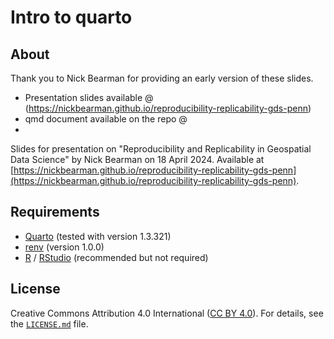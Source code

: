 # Intro to quarto
## About

Thank you to Nick Bearman for providing an early version of these slides.

- Presentation slides available @ (https://nickbearman.github.io/reproducibility-replicability-gds-penn)
- qmd document available on the repo @
- 
Slides for presentation on "Reproducibility and Replicability in Geospatial Data Science" by Nick Bearman on 18 April 2024. Available at [https://nickbearman.github.io/reproducibility-replicability-gds-penn](https://nickbearman.github.io/reproducibility-replicability-gds-penn).

## Requirements

- [Quarto](https://quarto.org/) (tested with version 1.3.321)
- [renv](https://rstudio.github.io/renv/articles/renv.html) (version 1.0.0)
- [R](https://www.r-project.org/) / [RStudio](https://posit.co/download/rstudio-desktop/) (recommended but not required)

## License

Creative Commons Attribution 4.0 International ([CC BY 4.0](https://creativecommons.org/licenses/by/4.0/)).
For details, see the [`LICENSE.md`](LICENSE.md) file.
